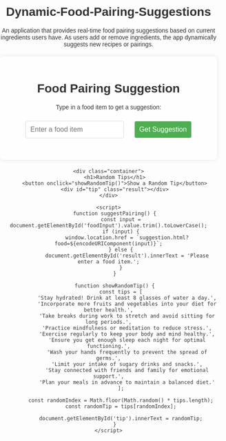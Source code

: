# Dynamic-Food-Pairing-Suggestions
An application that provides real-time food pairing suggestions based on current ingredients users have. As users add or remove ingredients, the app dynamically suggests new recipes or pairings.
<!DOCTYPE html>
<html lang="en">
<head>
    <meta charset="UTF-8">
    <meta name="viewport" content="width=device-width, initial-scale=1.0">
    <title>Food Pairing Suggestion and Random Tips</title>
    <style>
        body {
            font-family: Arial, sans-serif;
            background-image: url('https://cdn.georgeinstitute.org/sites/default/files/styles/width1920_fallback/public/2020-10/world-food-day-2020.png'); /* Background image URL */
            background-size: cover;
            background-position: center;
            color: #333;
            margin: 0;
            padding: 0;
            text-align: center;
            height: 100vh; /* Ensure the background covers the entire viewport height */
        }
        .container {
            max-width: 600px;
            margin: 20px auto;
            padding: 20px;
            background-color: rgba(255, 255, 255, 0.8); /* Semi-transparent background for readability */
            border-radius: 8px;
            box-shadow: 0 0 10px rgba(0, 0, 0, 0.1);
        }
        input[type="text"], button {
            padding: 10px;
            margin: 10px;
            border-radius: 4px;
            border: 1px solid #ddd;
            font-size: 16px;
        }
        button {
            background-color: #4CAF50;
            color: #fff;
            cursor: pointer;
        }
        button:hover {
            background-color: #45a049;
        }
        .result {
            font-size: 18px;
            margin-top: 20px;
            font-weight: bold;
        }
    </style>
</head>
<body>
    <div class="container">
        <h1>Food Pairing Suggestion</h1>
        <p>Type in a food item to get a suggestion:</p>
        <input type="text" id="foodInput" placeholder="Enter a food item">
        <button onclick="suggestPairing()">Get Suggestion</button>
        <div id="result" class="result"></div>
    </div>

    <div class="container">
        <h1>Random Tips</h1>
        <button onclick="showRandomTip()">Show a Random Tip</button>
        <div id="tip" class="result"></div>
    </div>

    <script>
        function suggestPairing() {
            const input = document.getElementById('foodInput').value.trim().toLowerCase();
            if (input) {
                window.location.href = `suggestion.html?food=${encodeURIComponent(input)}`;
            } else {
                document.getElementById('result').innerText = 'Please enter a food item.';
            }
        }

        function showRandomTip() {
            const tips = [
                'Stay hydrated! Drink at least 8 glasses of water a day.',
                'Incorporate more fruits and vegetables into your diet for better health.',
                'Take breaks during work to stretch and avoid sitting for long periods.',
                'Practice mindfulness or meditation to reduce stress.',
                'Exercise regularly to keep your body and mind healthy.',
                'Ensure you get enough sleep each night for optimal functioning.',
                'Wash your hands frequently to prevent the spread of germs.',
                'Limit your intake of sugary drinks and snacks.',
                'Stay connected with friends and family for emotional support.',
                'Plan your meals in advance to maintain a balanced diet.'
            ];

            const randomIndex = Math.floor(Math.random() * tips.length);
            const randomTip = tips[randomIndex];

            document.getElementById('tip').innerText = randomTip;
        }
    </script>
</body>
</html>

